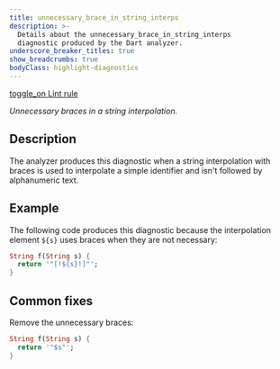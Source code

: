 ```yaml
---
title: unnecessary_brace_in_string_interps
description: >-
  Details about the unnecessary_brace_in_string_interps
  diagnostic produced by the Dart analyzer.
underscore_breaker_titles: true
show_breadcrumbs: true
bodyClass: highlight-diagnostics
---
```


<div class="tags">
  <a class="tag-label"
      href="/tools/linter-rules/unnecessary_brace_in_string_interps"
      title="Learn about the lint rule that enables this diagnostic."
      aria-label="Learn about the lint rule that enables this diagnostic."
      target="_blank">
    <span class="material-symbols" aria-hidden="true">toggle_on</span>
    <span>Lint rule</span>
  </a>
</div>

_Unnecessary braces in a string interpolation._

## Description

The analyzer produces this diagnostic when a string interpolation with
braces is used to interpolate a simple identifier and isn't followed by
alphanumeric text.

## Example

The following code produces this diagnostic because the interpolation
element `${s}` uses braces when they are not necessary:

```dart
String f(String s) {
  return '"[!${s}!]"';
}
```

## Common fixes

Remove the unnecessary braces:

```dart
String f(String s) {
  return '"$s"';
}
```
